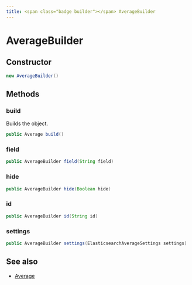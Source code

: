```yaml
---
title: <span class="badge builder"></span> AverageBuilder
---
```

# <span class="badge builder"></span> AverageBuilder

## Constructor

```java
new AverageBuilder()
```
## Methods

### <span class="badge object-method"></span> build

Builds the object.

```java
public Average build()
```

### <span class="badge object-method"></span> field

```java
public AverageBuilder field(String field)
```

### <span class="badge object-method"></span> hide

```java
public AverageBuilder hide(Boolean hide)
```

### <span class="badge object-method"></span> id

```java
public AverageBuilder id(String id)
```

### <span class="badge object-method"></span> settings

```java
public AverageBuilder settings(ElasticsearchAverageSettings settings)
```

## See also

 * <span class="badge object-type-class"></span> [Average](./object-Average.md)
